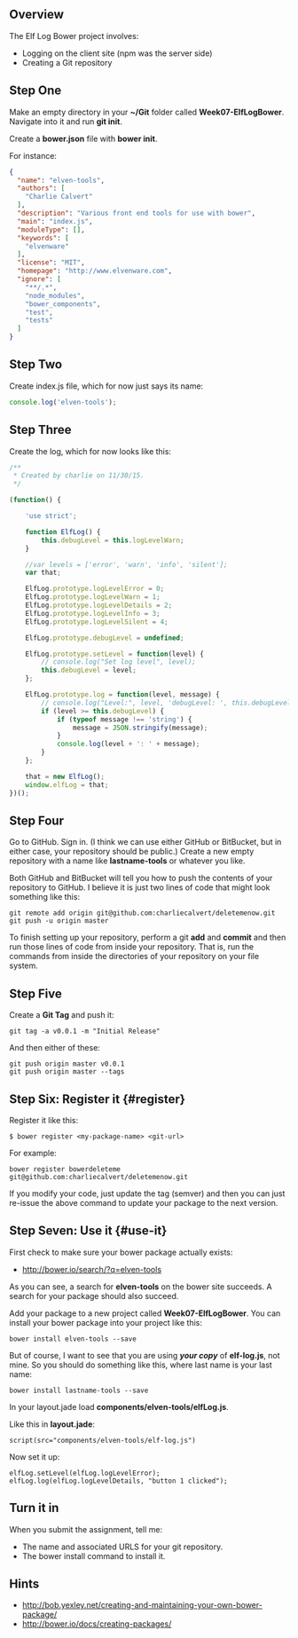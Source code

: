 ## Overview

The Elf Log Bower project involves:

- Logging on the client site (npm was the server side)
- Creating a Git repository


## Step One


Make an empty directory in your **~/Git** folder called **Week07-ElfLogBower**. Navigate into it and run **git init**.

Create a **bower.json** file with **bower init**.

For instance:

```json
{
  "name": "elven-tools",
  "authors": [
    "Charlie Calvert"
  ],
  "description": "Various front end tools for use with bower",
  "main": "index.js",
  "moduleType": [],
  "keywords": [
    "elvenware"
  ],
  "license": "MIT",
  "homepage": "http://www.elvenware.com",
  "ignore": [
    "**/.*",
    "node_modules",
    "bower_components",
    "test",
    "tests"
  ]
}
```

## Step Two

Create index.js file, which for now just says its name:

```javascript
console.log('elven-tools');
```

## Step Three

Create the log, which for now looks like this:

```javascript
/**
 * Created by charlie on 11/30/15.
 */

(function() {

    'use strict';

    function ElfLog() {
        this.debugLevel = this.logLevelWarn;
    }

    //var levels = ['error', 'warn', 'info', 'silent'];
    var that;

    ElfLog.prototype.logLevelError = 0;
    ElfLog.prototype.logLevelWarn = 1;
    ElfLog.prototype.logLevelDetails = 2;
    ElfLog.prototype.logLevelInfo = 3;
    ElfLog.prototype.logLevelSilent = 4;

    ElfLog.prototype.debugLevel = undefined;

    ElfLog.prototype.setLevel = function(level) {
        // console.log("Set log level", level);
        this.debugLevel = level;
    };

    ElfLog.prototype.log = function(level, message) {
        // console.log("Level:", level, 'debugLevel: ', this.debugLevel);
        if (level >= this.debugLevel) {
            if (typeof message !== 'string') {
                message = JSON.stringify(message);
            }
            console.log(level + ': ' + message);
        }
    };

    that = new ElfLog();
    window.elfLog = that;
})();
```

## Step Four

Go to GitHub. Sign in. (I think we can use either GitHub or BitBucket, but in either case, your repository should be public.) Create a new empty repository with a name like **lastname-tools** or whatever you like.

Both GitHub and BitBucket will tell you how to push the contents of your repository to GitHub. I believe it is just two lines of code that might look something like this:

```
git remote add origin git@github.com:charliecalvert/deletemenow.git
git push -u origin master
```

To finish setting up your repository, perform a git **add** and **commit** and then run those lines of code from inside your repository. That is, run the commands from inside the directories of your repository on your file system.

## Step Five

Create a **Git Tag** and push it:

```
git tag -a v0.0.1 -m "Initial Release"
```

And then either of these:

```
git push origin master v0.0.1
git push origin master --tags
```

## Step Six: Register it {#register}

Register it like this:

```
$ bower register <my-package-name> <git-url>
```

For example:

```
bower register bowerdeleteme git@github.com:charliecalvert/deletemenow.git
```

If you modify your code, just update the tag (semver) and then you can just re-issue the above command to update your package to the next version.

## Step Seven: Use it {#use-it}

First check to make sure your bower package actually exists:

- <http://bower.io/search/?q=elven-tools>

As you can see, a search for **elven-tools** on the bower site succeeds. A search for your package should also succeed.

Add your package to a new project called **Week07-ElfLogBower**. You can install your bower package into your project like this:

```
bower install elven-tools --save
```

But of course, I want to see that you are using ***your copy*** of **elf-log.js**, not mine. So you should do something like this, where last name is your last name:

```
bower install lastname-tools --save
```

In your layout.jade load **components/elven-tools/elfLog.js**.

Like this in **layout.jade**:

```
script(src="components/elven-tools/elf-log.js")
```

Now set it up:

```
elfLog.setLevel(elfLog.logLevelError);
elfLog.log(elfLog.logLevelDetails, "button 1 clicked");
```

## Turn it in

When you submit the assignment, tell me:

- The name and associated URLS for your git repository.
- The bower install command to install it.

## Hints

- <http://bob.yexley.net/creating-and-maintaining-your-own-bower-package/>
- <http://bower.io/docs/creating-packages/>
